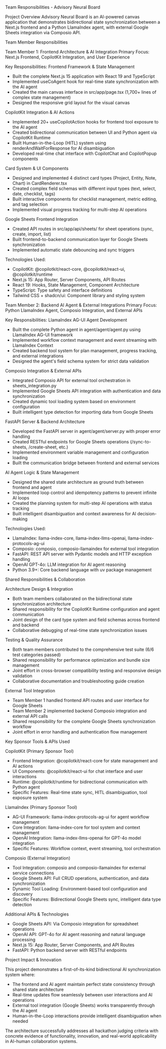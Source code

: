 Team Responsibilities - Advisory Neural Board

Project Overview
Advisory Neural Board is an AI-powered canvas application that demonstrates bidirectional state synchronization between a Next.js frontend and a Python LlamaIndex agent, with external Google Sheets integration via Composio API.

Team Member Responsibilities

Team Member 1: Frontend Architecture & AI Integration
Primary Focus: Next.js Frontend, CopilotKit Integration, and User Experience

Key Responsibilities:
Frontend Framework & State Management
- Built the complete Next.js 15 application with React 19 and TypeScript
- Implemented useCoAgent hook for real-time state synchronization with the AI agent
- Created the main canvas interface in src/app/page.tsx (1,700+ lines of complex state management)
- Designed the responsive grid layout for the visual canvas

CopilotKit Integration & AI Actions
- Implemented 20+ useCopilotAction hooks for frontend tool exposure to the AI agent
- Created bidirectional communication between UI and Python agent via CopilotKit Runtime
- Built Human-in-the-Loop (HITL) system using renderAndWaitForResponse for AI disambiguation
- Developed real-time chat interface with CopilotChat and CopilotPopup components

Card System & UI Components
- Designed and implemented 4 distinct card types (Project, Entity, Note, Chart) in CardRenderer.tsx
- Created complex field schemas with different input types (text, select, date, checklist, tags)
- Built interactive components for checklist management, metric editing, and tag selection
- Implemented visual progress tracking for multi-step AI operations

Google Sheets Frontend Integration
- Created API routes in src/app/api/sheets/ for sheet operations (sync, create, import, list)
- Built frontend-to-backend communication layer for Google Sheets synchronization
- Implemented automatic state debouncing and sync triggers

Technologies Used:
- CopilotKit: @copilotkit/react-core, @copilotkit/react-ui, @copilotkit/runtime
- Next.js 15: App Router, Server Components, API Routes
- React 19: Hooks, State Management, Component Architecture
- TypeScript: Type safety and interface definitions
- Tailwind CSS + shadcn/ui: Component library and styling system

Team Member 2: Backend AI Agent & External Integrations
Primary Focus: Python LlamaIndex Agent, Composio Integration, and External APIs

Key Responsibilities:
LlamaIndex AG-UI Agent Development
- Built the complete Python agent in agent/agent/agent.py using LlamaIndex AG-UI framework
- Implemented workflow context management and event streaming with LlamaIndex Context
- Created backend tool system for plan management, progress tracking, and external integrations
- Designed the agent's field schema system for strict data validation

Composio Integration & External APIs
- Integrated Composio API for external tool orchestration in sheets_integration.py
- Implemented Google Sheets API integration with authentication and data synchronization
- Created dynamic tool loading system based on environment configuration
- Built intelligent type detection for importing data from Google Sheets

FastAPI Server & Backend Architecture
- Developed the FastAPI server in agent/agent/server.py with proper error handling
- Created RESTful endpoints for Google Sheets operations (/sync-to-sheets, /create-sheet, etc.)
- Implemented environment variable management and configuration loading
- Built the communication bridge between frontend and external services

AI Agent Logic & State Management
- Designed the shared state architecture as ground truth between frontend and agent
- Implemented loop control and idempotency patterns to prevent infinite AI loops
- Created the planning system for multi-step AI operations with status tracking
- Built intelligent disambiguation and context awareness for AI decision-making

Technologies Used:
- LlamaIndex: llama-index-core, llama-index-llms-openai, llama-index-protocols-ag-ui
- Composio: composio, composio-llamaindex for external tool integration
- FastAPI: REST API server with Pydantic models and HTTP exception handling
- OpenAI GPT-4o: LLM integration for AI agent reasoning
- Python 3.9+: Core backend language with uv package management

Shared Responsibilities & Collaboration

Architecture Design & Integration
- Both team members collaborated on the bidirectional state synchronization architecture
- Shared responsibility for the CopilotKit Runtime configuration and agent communication
- Joint design of the card type system and field schemas across frontend and backend
- Collaborative debugging of real-time state synchronization issues

Testing & Quality Assurance
- Both team members contributed to the comprehensive test suite (6/6 test categories passed)
- Shared responsibility for performance optimization and bundle size management
- Joint effort in cross-browser compatibility testing and responsive design validation
- Collaborative documentation and troubleshooting guide creation

External Tool Integration
- Team Member 1 handled frontend API routes and user interface for Google Sheets
- Team Member 2 implemented backend Composio integration and external API calls
- Shared responsibility for the complete Google Sheets synchronization workflow
- Joint effort in error handling and authentication flow management

Key Sponsor Tools & APIs Used

CopilotKit (Primary Sponsor Tool)
- Frontend Integration: @copilotkit/react-core for state management and AI actions
- UI Components: @copilotkit/react-ui for chat interface and user interactions
- Runtime: @copilotkit/runtime for bidirectional communication with Python agent
- Specific Features: Real-time state sync, HITL disambiguation, tool exposure system

LlamaIndex (Primary Sponsor Tool)
- AG-UI Framework: llama-index-protocols-ag-ui for agent workflow management
- Core Integration: llama-index-core for tool system and context management
- OpenAI Integration: llama-index-llms-openai for GPT-4o model integration
- Specific Features: Workflow context, event streaming, tool orchestration

Composio (External Integration)
- Tool Integration: composio and composio-llamaindex for external service connections
- Google Sheets API: Full CRUD operations, authentication, and data synchronization
- Dynamic Tool Loading: Environment-based tool configuration and discovery
- Specific Features: Bidirectional Google Sheets sync, intelligent data type detection

Additional APIs & Technologies
- Google Sheets API: Via Composio integration for spreadsheet operations
- OpenAI API: GPT-4o for AI agent reasoning and natural language processing
- Next.js 15: App Router, Server Components, and API Routes
- FastAPI: Python backend server with RESTful endpoints

Project Impact & Innovation

This project demonstrates a first-of-its-kind bidirectional AI synchronization system where:
- The frontend and AI agent maintain perfect state consistency through shared state architecture
- Real-time updates flow seamlessly between user interactions and AI operations
- External tool integration (Google Sheets) works transparently through the AI agent
- Human-in-the-Loop interactions provide intelligent disambiguation when needed

The architecture successfully addresses all hackathon judging criteria with concrete evidence of functionality, innovation, and real-world applicability in AI-human collaboration systems.
